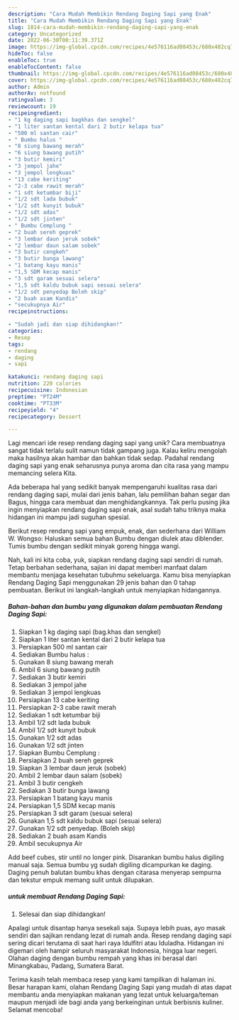 ```yaml
---
description: "Cara Mudah Membikin Rendang Daging Sapi yang Enak"
title: "Cara Mudah Membikin Rendang Daging Sapi yang Enak"
slug: 1814-cara-mudah-membikin-rendang-daging-sapi-yang-enak
category: Uncategorized
date: 2022-06-30T00:11:39.371Z
image: https://img-global.cpcdn.com/recipes/4e576116ad08453c/680x482cq70/rendang-daging-sapi-foto-resep-utama.jpg
hideToc: false
enableToc: true
enableTocContent: false
thumbnail: https://img-global.cpcdn.com/recipes/4e576116ad08453c/680x482cq70/rendang-daging-sapi-foto-resep-utama.jpg
cover: https://img-global.cpcdn.com/recipes/4e576116ad08453c/680x482cq70/rendang-daging-sapi-foto-resep-utama.jpg
author: Admin
authorAv: notfound
ratingvalue: 3
reviewcount: 19
recipeingredient:
- "1 kg daging sapi bagkhas dan sengkel"
- "1 liter santan kental dari 2 butir kelapa tua"
- "500 ml santan cair"
- " Bumbu halus "
- "8 siung bawang merah"
- "6 siung bawang putih"
- "3 butir kemiri"
- "3 jempol jahe"
- "3 jempol lengkuas"
- "13 cabe keriting"
- "2-3 cabe rawit merah"
- "1 sdt ketumbar biji"
- "1/2 sdt lada bubuk"
- "1/2 sdt kunyit bubuk"
- "1/2 sdt adas"
- "1/2 sdt jinten"
- " Bumbu Cemplung "
- "2 buah sereh geprek"
- "3 lembar daun jeruk sobek"
- "2 lembar daun salam sobek"
- "3 butir cengkeh"
- "3 butir bunga lawang"
- "1 batang kayu manis"
- "1,5 SDM kecap manis"
- "3 sdt garam sesuai selera"
- "1,5 sdt kaldu bubuk sapi sesuai selera"
- "1/2 sdt penyedap Boleh skip"
- "2 buah asam Kandis"
- "secukupnya Air"
recipeinstructions:

- "Sudah jadi dan siap dihidangkan!"
categories:
- Resep
tags:
- rendang
- daging
- sapi

katakunci: rendang daging sapi 
nutrition: 220 calories
recipecuisine: Indonesian
preptime: "PT24M"
cooktime: "PT33M"
recipeyield: "4"
recipecategory: Dessert

---
```





Lagi mencari ide resep rendang daging sapi yang unik? Cara membuatnya sangat tidak terlalu sulit namun tidak gampang juga. Kalau keliru mengolah maka hasilnya akan hambar dan bahkan tidak sedap. Padahal rendang daging sapi yang enak seharusnya punya aroma dan cita rasa yang mampu memancing selera Kita.





Ada beberapa hal yang sedikit banyak mempengaruhi kualitas rasa dari rendang daging sapi, mulai dari jenis bahan, lalu pemilihan bahan segar dan Bagus, hingga cara membuat dan menghidangkannya. Tak perlu pusing jika ingin menyiapkan rendang daging sapi enak,      asal sudah tahu triknya maka hidangan ini mampu jadi suguhan spesial.














Berikut resep rendang sapi yang empuk, enak, dan sederhana dari William W. Wongso: Haluskan semua bahan Bumbu dengan diulek atau diblender. Tumis bumbu dengan sedikit minyak goreng hingga wangi.






Nah, kali ini kita coba, yuk, siapkan rendang daging sapi sendiri di rumah. Tetap berbahan sederhana, sajian ini dapat memberi manfaat dalam membantu menjaga kesehatan tubuhmu sekeluarga. Kamu bisa menyiapkan Rendang Daging Sapi menggunakan 29 jenis bahan dan 0 tahap pembuatan. Berikut ini langkah-langkah untuk menyiapkan hidangannya.

<!--inarticleads1-->

##### Bahan-bahan dan bumbu yang digunakan dalam pembuatan Rendang Daging Sapi:

1. Siapkan 1 kg daging sapi (bag.khas dan sengkel)
1. Siapkan 1 liter santan kental dari 2 butir kelapa tua
1. Persiapkan 500 ml santan cair
1. Sediakan  Bumbu halus :
1. Gunakan 8 siung bawang merah
1. Ambil 6 siung bawang putih
1. Sediakan 3 butir kemiri
1. Sediakan 3 jempol jahe
1. Sediakan 3 jempol lengkuas
1. Persiapkan 13 cabe keriting
1. Persiapkan 2-3 cabe rawit merah
1. Sediakan 1 sdt ketumbar biji
1. Ambil 1/2 sdt lada bubuk
1. Ambil 1/2 sdt kunyit bubuk
1. Gunakan 1/2 sdt adas
1. Gunakan 1/2 sdt jinten
1. Siapkan  Bumbu Cemplung :
1. Persiapkan 2 buah sereh geprek
1. Siapkan 3 lembar daun jeruk (sobek)
1. Ambil 2 lembar daun salam (sobek)
1. Ambil 3 butir cengkeh
1. Sediakan 3 butir bunga lawang
1. Persiapkan 1 batang kayu manis
1. Persiapkan 1,5 SDM kecap manis
1. Persiapkan 3 sdt garam (sesuai selera)
1. Gunakan 1,5 sdt kaldu bubuk sapi (sesuai selera)
1. Gunakan 1/2 sdt penyedap. (Boleh skip)
1. Sediakan 2 buah asam Kandis
1. Ambil secukupnya Air


Add beef cubes, stir until no longer pink. Disarankan bumbu halus digiling manual saja. Semua bumbu yg sudah digiling dicampurkan ke daging. Daging penuh balutan bumbu khas dengan citarasa menyerap sempurna dan tekstur empuk memang sulit untuk dilupakan. 

<!--inarticleads2-->

#####  untuk membuat Rendang Daging Sapi:


1. Selesai dan siap dihidangkan!

Apalagi untuk disantap hanya sesekali saja. Supaya lebih puas, ayo masak sendiri dan sajikan rendang lezat di rumah anda. Resep rendang daging sapi sering dicari terutama di saat hari raya Idulfitri atau Iduladha. Hidangan ini digemari oleh hampir seluruh masyarakat Indonesia, hingga luar negeri. Olahan daging dengan bumbu rempah yang khas ini berasal dari Minangkabau, Padang, Sumatera Barat. 

Terima kasih telah membaca resep yang kami tampilkan di halaman ini. Besar harapan kami, olahan Rendang Daging Sapi yang mudah di atas dapat membantu anda menyiapkan makanan yang lezat untuk keluarga/teman maupun menjadi ide bagi anda yang berkeinginan untuk berbisnis kuliner. Selamat mencoba!
